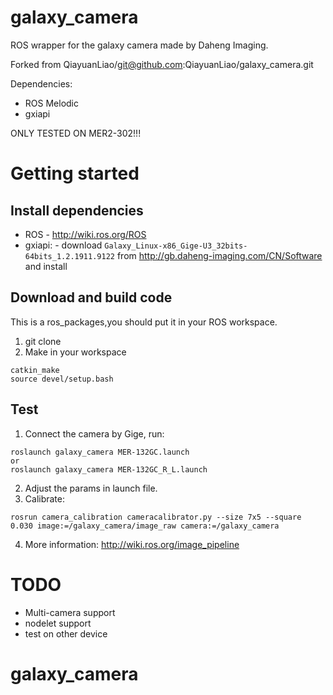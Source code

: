 # galaxy_camera

ROS wrapper for the galaxy camera made by Daheng Imaging.

Forked from QiayuanLiao/git@github.com:QiayuanLiao/galaxy_camera.git

Dependencies:

- ROS Melodic
- gxiapi

ONLY TESTED ON MER2-302!!!

# Getting started

## Install dependencies

- ROS - http://wiki.ros.org/ROS
- gxiapi: - download `Galaxy_Linux-x86_Gige-U3_32bits-64bits_1.2.1911.9122` from
  http://gb.daheng-imaging.com/CN/Software and install

## Download and build code

This is a ros_packages,you should put it in your ROS workspace.

1. git clone
2. Make in your workspace

```
catkin_make
source devel/setup.bash
```

## Test

1. Connect the camera by Gige, run:

```
roslaunch galaxy_camera MER-132GC.launch
or 
roslaunch galaxy_camera MER-132GC_R_L.launch
```

2. Adjust the params in launch file.
3. Calibrate:

```
rosrun camera_calibration cameracalibrator.py --size 7x5 --square 0.030 image:=/galaxy_camera/image_raw camera:=/galaxy_camera
```

4. More information:
   http://wiki.ros.org/image_pipeline

# TODO

- Multi-camera support
- nodelet support
- test on other device

# galaxy_camera

